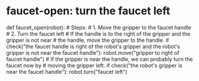 # faucet-open: turn the faucet left
def faucet_open(robot):
    # Steps:
    #  1. Move the gripper to the faucet handle
    #  2. Turn the faucet left
    # If the handle is to the right of the gripper and the gripper is not near
    # the handle, move the gripper to the handle.
    if check("the faucet handle is right of the robot's gripper and the robot's gripper is not near the faucet handle"):
        robot.move("gripper to right of faucet handle")
    # If the gripper is near the handle, we can probably turn the faucet now by
    # moving the gripper left.
    if check("the robot's gripper is near the faucet handle"):
        robot.turn("faucet left")